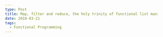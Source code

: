 ```yaml
---
type: Post
title: Map, filter and reduce, the holy trinity of functional list manipulation
date: 2018-03-21
tags:
  - Functional Programming
---
```


